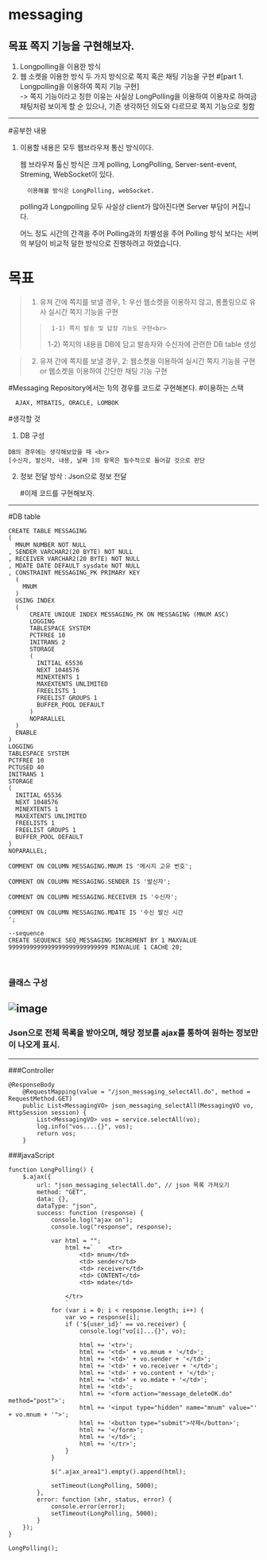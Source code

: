 # messaging
## 목표 쪽지 기능을 구현해보자.
1) Longpolling을 이용한 방식
2) 웹 소켓을 이용한 방식
   두 가지 방식으로 쪽지 혹은 채팅 기능을 구현
#[part 1. Longpolling을 이용하여 쪽지 기능 구현] <br>
-> 쪽지 기능이라고 칭한 이유는 사실상 LongPolling을 이용하여 이용자로 하여금 채팅처럼 보이게 할 순 있으나, 기존 생각하던 의도와 다르므로 쪽지 기능으로 칭함
<hr>
#공부한 내용

   1) 이용할 내용은 모두 웹브라우져 통신 방식이다.
      
      웹 브라우져 톨신 방식은 크게 polling, LongPolling, Server-sent-event, Streming, WebSocket이 있다.<br>
      
            이용해볼 방식은 LongPolling, webSocket.
         
      polling과 Longpolling 모두 사실상 client가 많아진다면 Server 부담이 커집니다. <br>
      
      어느 정도 시간의 간격을 주어 Polling과의 차별성을 주어 Polling 방식 보다는 서버의 부담이 비교적 덜한 방식으로 진행하려고 하였습니다.<br>


# 목표
  > 1) 유져 간에 쪽지를 보낼 경우, 1: 우선 웹소켓을 이용하지 않고, 롱폴링으로 유사 실시간 쪽지 기능을 구현<br>
   >   >      1-1) 쪽지 발송 및 답장 기능도 구현<br>
   >   >1-2) 쪽지의 내용을 DB에 담고 발송자와 수신자에 관련한 DB table 생성<br>
   
  > 2) 유져 간에 쪽지를 보낼 경우, 2: 웹소켓을 이용하여 실시간 쪽지 기능을 구현 or 웹소켓을 이용하여 간단한 채팅 기능 구현  

#Messaging Repository에서는 1)의 경우를 코드로 구현해본다.
#이용하는 스택

      AJAX, MTBATIS, ORACLE, LOMBOK
     
#생각할 것<br>
   1) DB 구성
   ```
DB의 경우에는 생각해보았을 때 <br>
[수신자, 발신자, 내용, 날짜 ]의 항목은 필수적으로 들어갈 것으로 판단
```
   2) 정보 전달 방삭 : Json으로 정보 전달

      #이제 코드를 구현해보자.
<hr>

#DB table 
```
CREATE TABLE MESSAGING 
(
  MNUM NUMBER NOT NULL 
, SENDER VARCHAR2(20 BYTE) NOT NULL 
, RECEIVER VARCHAR2(20 BYTE) NOT NULL 
, MDATE DATE DEFAULT sysdate NOT NULL 
, CONSTRAINT MESSAGING_PK PRIMARY KEY 
  (
    MNUM 
  )
  USING INDEX 
  (
      CREATE UNIQUE INDEX MESSAGING_PK ON MESSAGING (MNUM ASC) 
      LOGGING 
      TABLESPACE SYSTEM 
      PCTFREE 10 
      INITRANS 2 
      STORAGE 
      ( 
        INITIAL 65536 
        NEXT 1048576 
        MINEXTENTS 1 
        MAXEXTENTS UNLIMITED 
        FREELISTS 1 
        FREELIST GROUPS 1 
        BUFFER_POOL DEFAULT 
      ) 
      NOPARALLEL 
  )
  ENABLE 
) 
LOGGING 
TABLESPACE SYSTEM 
PCTFREE 10 
PCTUSED 40 
INITRANS 1 
STORAGE 
( 
  INITIAL 65536 
  NEXT 1048576 
  MINEXTENTS 1 
  MAXEXTENTS UNLIMITED 
  FREELISTS 1 
  FREELIST GROUPS 1 
  BUFFER_POOL DEFAULT 
) 
NOPARALLEL;

COMMENT ON COLUMN MESSAGING.MNUM IS '메시지 고유 번호';

COMMENT ON COLUMN MESSAGING.SENDER IS '발신자';

COMMENT ON COLUMN MESSAGING.RECEIVER IS '수신자';

COMMENT ON COLUMN MESSAGING.MDATE IS '수신 발신 시간
';

--sequence
CREATE SEQUENCE SEQ_MESSAGING INCREMENT BY 1 MAXVALUE 9999999999999999999999999999 MINVALUE 1 CACHE 20;



```
      

### 클래스 구성 
![image](https://github.com/HyungjuLee95/messaging/assets/111270174/84e45df9-1400-48cc-8e5d-d607291b563e)
----


### Json으로 전체 목록을 받아오며, 해당 정보를 ajax를 통하여 원하는 정보만이 나오게 표시.
---
###Controller
```
@ResponseBody
	@RequestMapping(value = "/json_messaging_selectAll.do", method = RequestMethod.GET)
	public List<MessagingVO> json_messaging_selectAll(MessagingVO vo, HttpSession session) {
		List<MessagingVO> vos = service.selectAll(vo);
		log.info("vos....{}", vos);
		return vos;
	}
```
###javaScript
```
function LongPolling() {
    $.ajax({
        url: "json_messaging_selectAll.do", // json 목록 가져오기
        method: "GET",
        data: {},
        dataType: "json",
        success: function (response) {
            console.log("ajax on");
            console.log("response", response);

            var html = "";
				html +=`	<tr>
					<td> mnum</td>
					<td> sender</td>
					<td> receiver</td>
					<td> CONTENT</td>
					<td> mdate</td>
					
				</tr>
				`
            for (var i = 0; i < response.length; i++) {
                var vo = response[i];
                if ('${user_id}' == vo.receiver) {
                    console.log("vo[i]...{}", vo);

                    html += '<tr>';
                    html += '<td>' + vo.mnum + '</td>';
                    html += '<td>' + vo.sender + '</td>';
                    html += '<td>' + vo.receiver + '</td>';
                    html += '<td>' + vo.content + '</td>';
                    html += '<td>' + vo.mdate + '</td>';
                    html += '<td>';
                    html += '<form action="message_deleteOK.do" method="post">';
                    html += '<input type="hidden" name="mnum" value="' + vo.mnum + '">';
                    html += '<button type="submit">삭제</button>';
                    html += '</form>';
                    html += '</td>';
                    html += '</tr>';
                }
            }

            $(".ajax_area1").empty().append(html);

            setTimeout(LongPolling, 5000);
        },
        error: function (xhr, status, error) {
            console.error(error);
            setTimeout(LongPolling, 5000);
        }
    });
}

LongPolling();
```
      


